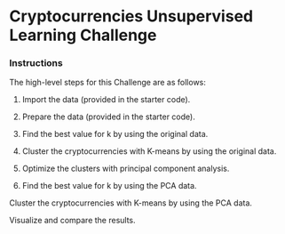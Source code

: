 # Cryptocurrencies Unsupervised Learning Challenge

### Instructions
The high-level steps for this Challenge are as follows:

1. Import the data (provided in the starter code).

2. Prepare the data  (provided in the starter code).

3. Find the best value for k by using the original data.

4. Cluster the cryptocurrencies with K-means by using the original data.

5. Optimize the clusters with principal component analysis.

6. Find the best value for k by using the PCA data.

Cluster the cryptocurrencies with K-means by using the PCA data.

Visualize and compare the results.